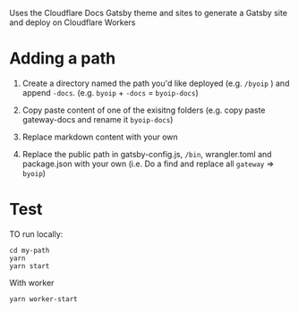 Uses the Cloudflare Docs Gatsby theme and sites to generate a Gatsby site and deploy on Cloudflare Workers

# Adding a path

1. Create a directory named the path you'd like deployed (e.g. `/byoip` ) and append `-docs`. (e.g. `byoip` + `-docs` = `byoip-docs`)

2. Copy paste content of one of the exisitng folders (e.g. copy paste gateway-docs and rename it `byoip-docs`)

3. Replace markdown content with your own

4. Replace the public path in gatsby-config.js, `/bin`, wrangler.toml and package.json with your own (i.e. Do a find and replace all `gateway` => `byoip`)

# Test

TO run locally:

```
cd my-path
yarn
yarn start
```

With worker

```
yarn worker-start
```
